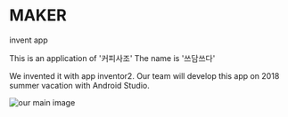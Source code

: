 # MAKER
invent app

This is an application of '커피사조'
The name is '쓰담쓰다'

We invented it with app inventor2.
Our team will develop this app on 2018 summer vacation with Android Studio.

![our main image](./pic/icon.jpg)
